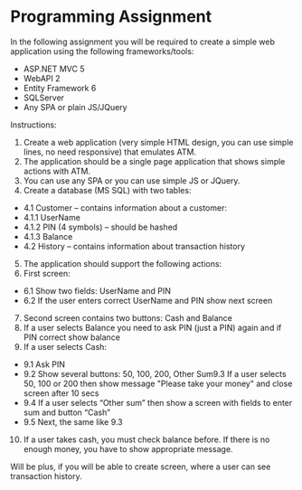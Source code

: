 # Programming Assignment

In the following assignment you will be required to create a simple web
application using the following frameworks/tools:
- ASP.NET MVC 5
- WebAPI 2
- Entity Framework 6
- SQLServer
- Any SPA or plain JS/JQuery

Instructions:
1. Create a web application (very simple HTML design, you can use simple lines, no need responsive) that emulates ATM.
2. The application should be a single page application that shows simple actions with ATM.
3. You can use any SPA or you can use simple JS or JQuery.
4. Create a database (MS SQL) with two tables:
  - 4.1 Customer – contains information about a customer:
  - 4.1.1 UserName
  - 4.1.2 PIN (4 symbols) – should be hashed
  - 4.1.3 Balance
  - 4.2 History – contains information about transaction history
5. The application should support the following actions:
6. First screen:
  - 6.1 Show two fields: UserName and PIN
  - 6.2 If the user enters correct UserName and PIN show next
screen
7. Second screen contains two buttons: Cash and Balance
8. If a user selects Balance you need to ask PIN (just a PIN) again and
if PIN correct show balance
9. If a user selects Cash:
  - 9.1 Ask PIN
  - 9.2 Show several buttons: 50, 100, 200, Other Sum9.3 If a user selects 50, 100 or 200 then show message "Please take your money" and close screen after 10 secs
  - 9.4 If a user selects “Other sum” then show a screen with fields to enter sum and button “Cash”
  - 9.5 Next, the same like 9.3
10. If a user takes cash, you must check balance before. If there is no enough money, you have to show appropriate message. 

Will be plus, if you will be able to create screen, where a user can see transaction history.